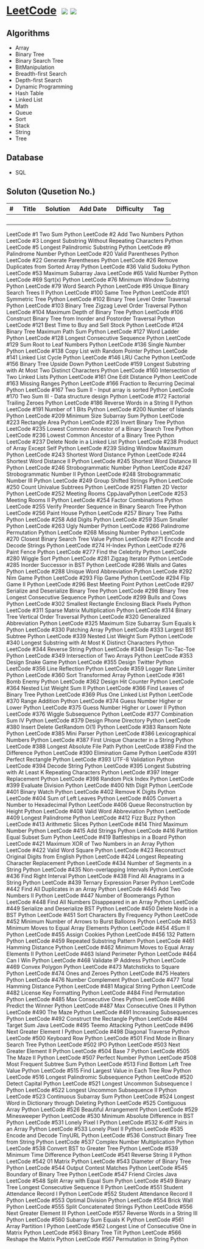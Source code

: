 # [LeetCode](https://leetcode.com/problemset/algorithms/)  ![](https://img.shields.io/badge/language-Python-blue.svg) ![](https://img.shields.io/badge/license-MIT-brightgreen.svg) 


## Algorithms

- Array
- Binary Tree
- Binary Search Tree
- BitManipulation
- Breadth-first Search
- Depth-first Search
- Dynamic Programming
- Hash Table
- Linked List
- Math
- Queue 
- Sort
- Stack
- String
- Tree

## Database
- SQL

## Soluton (Qusetion No.)

| #	   | Title    | Solution   | Add Date	|    Difficulty |  Tag       |
| ---- |:--------:| :--------: |:--------: |:--------:    |:--------:   |
|   	 |          |           |           |              |             ||
LeetCode	#1	Two Sum	Python
LeetCode	#2	Add Two Numbers	Python
LeetCode	#3	Longest Substring Without Repeating Characters	Python
LeetCode	#5	Longest Palindromic Substring	Python
LeetCode	#9	Palindrome Number	Python
LeetCode	#20	Valid Parentheses	Python
LeetCode	#22	Generate Parentheses	Python
LeetCode	#26	Remove Duplicates from Sorted Array	Python
LeetCode	#36	Valid Sudoku	Python
LeetCode	#53	Maximum Subarray	Java
LeetCode	#65	Valid Number	Python
LeetCode	#69	Sqrt(x)	Python
LeetCode	#76	Minimum Window Substring	Python
LeetCode	#79	Word Search	Python
LeetCode	#95	Unique Binary Search Trees II	Python
LeetCode	#100	Same Tree	Python
LeetCode	#101	Symmetric Tree	Python
LeetCode	#102	Binary Tree Level Order Traversal	Python
LeetCode	#103	Binary Tree Zigzag Level Order Traversal	Python
LeetCode	#104	Maximum Depth of Binary Tree	Python
LeetCode	#106	Construct Binary Tree from Inorder and Postorder Traversal	Python
LeetCode	#121	Best Time to Buy and Sell Stock	Python
LeetCode	#124	Binary Tree Maximum Path Sum	Python
LeetCode	#127	Word Ladder	Python
LeetCode	#128	Longest Consecutive Sequence	Python
LeetCode	#129	Sum Root to Leaf Numbers	Python
LeetCode	#136	Single Number	Python
LeetCode	#138	Copy List with Random Pointer	Python
LeetCode	#141	Linked List Cycle	Python
LeetCode	#146	LRU Cache	Python
LeetCode	#156	Binary Tree Upside Down	Python
LeetCode	#159	Longest Substring with At Most Two Distinct Characters	Python
LeetCode	#160	Intersection of Two Linked Lists	Python
LeetCode	#161	One Edit Distance	Python
LeetCode	#163	Missing Ranges	Python
LeetCode	#166	Fraction to Recurring Decimal	Python
LeetCode	#167	Two Sum II - Input array is sorted	Python
LeetCode	#170	Two Sum III - Data structure design	Python
LeetCode	#172	Factorial Trailing Zeroes	Python
LeetCode	#186	Reverse Words in a String II	Python
LeetCode	#191	Number of 1 Bits	Python
LeetCode	#200	Number of Islands	Python
LeetCode	#209	Minimum Size Subarray Sum	Python
LeetCode	#223	Rectangle Area	Python
LeetCode	#226	Invert Binary Tree	Python
LeetCode	#235	Lowest Common Ancestor of a Binary Search Tree	Python
LeetCode	#236	Lowest Common Ancestor of a Binary Tree	Python
LeetCode	#237	Delete Node in a Linked List	Python
LeetCode	#238	Product of Array Except Self	Python
LeetCode	#239	Sliding Window Maximum	Python
LeetCode	#243	Shortest Word Distance	Python
LeetCode	#244	Shortest Word Distance II	Python
LeetCode	#245	Shortest Word Distance III	Python
LeetCode	#246	Strobogrammatic Number	Python
LeetCode	#247	Strobogrammatic Number II	Python
LeetCode	#248	Strobogrammatic Number III	Python
LeetCode	#249	Group Shifted Strings	Python
LeetCode	#250	Count Univalue Subtrees	Python
LeetCode	#251	Flatten 2D Vector	Python
LeetCode	#252	Meeting Rooms	CppJavaPython
LeetCode	#253	Meeting Rooms II	Python
LeetCode	#254	Factor Combinations	Python
LeetCode	#255	Verify Preorder Sequence in Binary Search Tree	Python
LeetCode	#256	Paint House	Python
LeetCode	#257	Binary Tree Paths	Python
LeetCode	#258	Add Digits	Python
LeetCode	#259	3Sum Smaller	Python
LeetCode	#263	Ugly Number	Python
LeetCode	#266	Palindrome Permutation	Python
LeetCode	#268	Missing Number	Python
LeetCode	#270	Closest Binary Search Tree Value	Python
LeetCode	#271	Encode and Decode Strings	Python
LeetCode	#274	H-Index	Python
LeetCode	#276	Paint Fence	Python
LeetCode	#277	Find the Celebrity	Python
LeetCode	#280	Wiggle Sort	Python
LeetCode	#281	Zigzag Iterator	Python
LeetCode	#285	Inorder Successor in BST  Python
LeetCode	#286	Walls and Gates	Python
LeetCode	#288	Unique Word Abbreviation	Python
LeetCode	#292	Nim Game	Python
LeetCode	#293	Flip Game	Python
LeetCode	#294	Flip Game II	Python
LeetCode	#296	Best Meeting Point	Python
LeetCode	#297	Serialize and Deserialize Binary Tree	Python
LeetCode	#298	Binary Tree Longest Consecutive Sequence	Python
LeetCode	#299	Bulls and Cows	Python
LeetCode	#302	Smallest Rectangle Enclosing Black Pixels	Python
LeetCode	#311	Sparse Matrix Multiplication	Python
LeetCode	#314	Binary Tree Vertical Order Traversal	Python
LeetCode	#320	Generalized Abbreviation	Python
LeetCode	#325	Maximum Size Subarray Sum Equals k	Python
LeetCode	#330	Patching Array	Python
LeetCode	#333	Largest BST Subtree	Python
LeetCode	#339	Nested List Weight Sum	Python
LeetCode	#340	Longest Substring with At Most K Distinct Characters	Python
LeetCode	#344	Reverse String	Python
LeetCode	#348	Design Tic-Tac-Toe	Python
LeetCode	#349	Intersection of Two Arrays	Python
LeetCode	#353	Design Snake Game	Python
LeetCode	#355	Design Twitter	Python
LeetCode	#356	Line Reflection	Python
LeetCode	#359	Logger Rate Limiter	Python
LeetCode	#360	Sort Transformed Array	Python
LeetCode	#361	Bomb Enemy	Python
LeetCode	#362	Design Hit Counter	Python
LeetCode	#364	Nested List Weight Sum II	Python
LeetCode	#366	Find Leaves of Binary Tree	Python
LeetCode	#369	Plus One Linked List	Python
LeetCode	#370	Range Addition	Python
LeetCode	#374	Guess Number Higher or Lower	Python
LeetCode	#375	Guess Number Higher or Lower II	Python
LeetCode	#376	Wiggle Subsequence	Python
LeetCode	#377	Combination Sum IV	Python
LeetCode	#379	Design Phone Directory	Python
LeetCode	#380	Insert Delete GetRandom O(1)	Python
LeetCode	#383	Ransom Note	Python
LeetCode	#385	Mini Parser	Python
LeetCode	#386	Lexicographical Numbers	Python
LeetCode	#387	First Unique Character in a String	Python
LeetCode	#388	Longest Absolute File Path	Python
LeetCode	#389	Find the Difference	Python
LeetCode	#390	Elimination Game	Python
LeetCode	#391	Perfect Rectangle	Python
LeetCode	#393	UTF-8 Validation	Python
LeetCode	#394	Decode String	Python
LeetCode	#395	Longest Substring with At Least K Repeating Characters	Python
LeetCode	#397	Integer Replacement	Python
LeetCode	#398	Random Pick Index	Python
LeetCode	#399	Evaluate Division	Python
LeetCode	#400	Nth Digit	Python
LeetCode	#401	Binary Watch	Python
LeetCode	#402	Remove K Digits	Python
LeetCode	#404	Sum of Left Leaves	Python
LeetCode	#405	Convert a Number to Hexadecimal	Python
LeetCode	#406	Queue Reconstruction by Height	Python
LeetCode	#408	Valid Word Abbreviation	Python
LeetCode	#409	Longest Palindrome	Python
LeetCode	#412	Fizz Buzz Python
LeetCode	#413	Arithmetic Slices	Python
LeetCode	#414	Third Maximum Number	Python
LeetCode	#415	Add Strings	Python
LeetCode	#416	Partition Equal Subset Sum	Python
LeetCode	#419	Battleships in a Board	Python
LeetCode	#421	Maximum XOR of Two Numbers in an Array	Python
LeetCode	#422	Valid Word Square	Python
LeetCode	#423	Reconstruct Original Digits from English	Python
LeetCode	#424	Longest Repeating Character Replacement	Python
LeetCode	#434	Number of Segments in a String	Python
LeetCode	#435	Non-overlapping Intervals	Python
LeetCode	#436	Find Right Interval	Python
LeetCode	#438	Find All Anagrams in a String	Python
LeetCode	#439	Ternary Expression Parser Python
LeetCode	#442	Find All Duplicates in an Array	Python
LeetCode	#445	Add Two Numbers II	Python
LeetCode	#447	Number of Boomerangs	Python
LeetCode	#448	Find All Numbers Disappeared in an Array	Python
LeetCode	#449	Serialize and Deserialize BST	Python
LeetCode	#450	Delete Node in a BST	Python
LeetCode	#451	Sort Characters By Frequency	Python
LeetCode	#452	Minimum Number of Arrows to Burst Balloons	Python
LeetCode	#453	Minimum Moves to Equal Array Elements	Python
LeetCode	#454	4Sum II	Python
LeetCode	#455	Assign Cookies	Python
LeetCode	#456	132 Pattern	Python
LeetCode	#459	Repeated Substring Pattern	Python
LeetCode	#461	Hamming Distance	Python
LeetCode	#462	Minimum Moves to Equal Array Elements II	Python
LeetCode	#463	Island Perimeter	Python
LeetCode	#464	Can I Win	Python
LeetCode	#468	Validate IP Address	Python
LeetCode	#469	Convex Polygon	Python
LeetCode	#473	Matchsticks to Square	Python
LeetCode	#474	Ones and Zeroes	Python
LeetCode	#475	Heaters	Python
LeetCode	#476	Number Complement	Python
LeetCode	#477	Total Hamming Distance	Python
LeetCode	#481	Magical String	Python
LeetCode	#482	License Key Formatting	Python
LeetCode	#484	Find Permutation	Python
LeetCode	#485	Max Consecutive Ones	Python
LeetCode	#486	Predict the Winner	Python
LeetCode	#487	Max Consecutive Ones II	Python
LeetCode	#490	The Maze	Python
LeetCode	#491	Increasing Subsequences	Python
LeetCode	#492	Construct the Rectangle	Python
LeetCode	#494	Target Sum	Java
LeetCode	#495	Teemo Attacking	Python
LeetCode	#496	Next Greater Element I	Python
LeetCode	#498	Diagonal Traverse	Python
LeetCode	#500	Keyboard Row	Python
LeetCode	#501	Find Mode in Binary Search Tree	Python
LeetCode	#502	IPO	Python
LeetCode	#503	Next Greater Element II	Python
LeetCode	#504	Base 7	Python
LeetCode	#505	The Maze II	Python
LeetCode	#507	Perfect Number	Python
LeetCode	#508	Most Frequent Subtree Sum	Python
LeetCode	#513	Find Bottom Left Tree Value	Python
LeetCode	#515	Find Largest Value in Each Tree Row	Python
LeetCode	#516	Longest Palindromic Subsequence	Python
LeetCode	#520	Detect Capital	Python
LeetCode	#521	Longest Uncommon Subsequence I	Python
LeetCode	#522	Longest Uncommon Subsequence II	Python
LeetCode	#523	Continuous Subarray Sum Python
LeetCode	#524	Longest Word in Dictionary through Deleting	Python
LeetCode	#525	Contiguous Array	Python
LeetCode	#526	Beautiful Arrangement	Python
LeetCode	#529	Minesweeper	Python
LeetCode	#530	Minimum Absolute Difference in BST	Python
LeetCode	#531	Lonely Pixel I	Python
LeetCode	#532	K-diff Pairs in an Array	Python
LeetCode	#533	Lonely Pixel II	Python
LeetCode	#535	Encode and Decode TinyURL	Python
LeetCode	#536	Construct Binary Tree from String	Python
LeetCode	#537	Complex Number Multiplication	Python
LeetCode	#538	Convert BST to Greater Tree	Python
LeetCode	#539	Minimum Time Difference	Python
LeetCode	#541	Reverse String II	Python
LeetCode	#542	01 Matrix	Python
LeetCode	#543	Diameter of Binary Tree	Python
LeetCode	#544	Output Contest Matches	Python
LeetCode	#545	Boundary of Binary Tree	Python
LeetCode	#547	Friend Circles	Java
LeetCode	#548	Split Array with Equal Sum	Python
LeetCode	#549	Binary Tree Longest Consecutive Sequence II	Python
LeetCode	#551	Student Attendance Record I	Python
LeetCode	#552	Student Attendance Record II	Python
LeetCode	#553	Optimal Division	Python
LeetCode	#554	Brick Wall	Python
LeetCode	#555	Split Concatenated Strings	Python
LeetCode	#556	Next Greater Element III	Python
LeetCode	#557	Reverse Words in a String III	Python
LeetCode	#560	Subarray Sum Equals K	Python
LeetCode	#561	Array Partition I	Python
LeetCode	#562	Longest Line of Consecutive One in Matrix	Python
LeetCode	#563	Binary Tree Tilt	Python
LeetCode	#566	Reshape the Matrix	Python
LeetCode	#567	Permutation in String	Python
